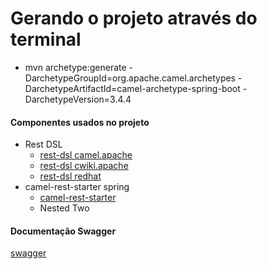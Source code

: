 # Gerando o projeto através do terminal

* mvn archetype:generate -DarchetypeGroupId=org.apache.camel.archetypes -DarchetypeArtifactId=camel-archetype-spring-boot -DarchetypeVersion=3.4.4

#### Componentes usados no projeto

+ Rest DSL
    - [rest-dsl camel.apache](https://camel.apache.org/manual/latest/rest-dsl.html "With a Title")
    - [rest-dsl cwiki.apache](https://cwiki.apache.org/confluence/display/CAMEL/Rest+DSL "With a Title")
    - [rest-dsl redhat](https://access.redhat.com/documentation/en-us/red_hat_jboss_fuse/6.2/html/apache_camel_development_guide/restservices-restdsl)
+ camel-rest-starter spring
    - [camel-rest-starter](https://camel.apache.org/camel-spring-boot/3.7.x/rest-starter.html)
    - Nested Two
    
#### Documentação Swagger
[swagger](http://localhost:8080/api/labsysmanager/api-doc)